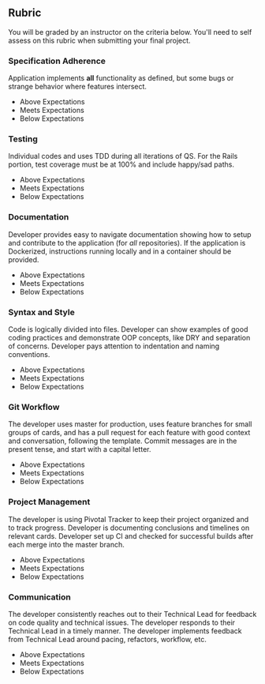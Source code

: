 ## Rubric

You will be graded by an instructor on the criteria below. You'll need to self assess on this rubric when submitting your final project.

### Specification Adherence

Application implements **all** functionality as defined, but some bugs or strange behavior where features intersect.

- Above Expectations
- Meets Expectations
- Below Expectations

### Testing

Individual codes and uses TDD during all iterations of QS. For the Rails portion, test coverage must be at 100% and include happy/sad paths.

- Above Expectations
- Meets Expectations
- Below Expectations

### Documentation

Developer provides easy to navigate documentation showing how to setup and contribute to the application (for _all_ repositories). If the application is Dockerized, instructions running locally and in a container should be provided.

- Above Expectations
- Meets Expectations
- Below Expectations

### Syntax and Style

Code is logically divided into files. Developer can show examples of good coding practices and demonstrate OOP concepts, like DRY and separation of concerns. Developer pays attention to indentation and naming conventions.

- Above Expectations
- Meets Expectations
- Below Expectations

### Git Workflow

The developer uses master for production, uses feature branches for small groups of cards, and has a pull request for each feature with good context and conversation, following the template. Commit messages are in the present tense, and start with a capital letter.

- Above Expectations
- Meets Expectations
- Below Expectations

### Project Management

The developer is using Pivotal Tracker to keep their project organized and to track progress. Developer is documenting conclusions and timelines on relevant cards. Developer set up CI and checked for successful builds after each merge into the master branch.

- Above Expectations
- Meets Expectations
- Below Expectations

### Communication

The developer consistently reaches out to their Technical Lead for feedback on code quality and technical issues. The developer responds to their Technical Lead in a timely manner. The developer implements feedback from Technical Lead around pacing, refactors, workflow, etc.

- Above Expectations
- Meets Expectations
- Below Expectations
